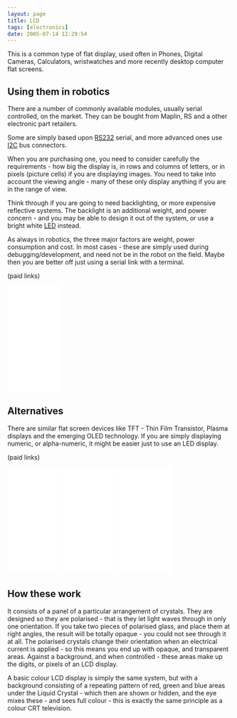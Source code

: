 ```yaml
---
layout: page
title: LCD
tags: [electronics]
date: 2005-07-14 12:29:54
---
```

This is a common type of flat display, used often in Phones, Digital Cameras, Calculators, wristwatches and more recently desktop computer flat screens.

## Using them in robotics

There are a number of commonly available modules, usually serial controlled, on the market. They can be bought from Maplin, RS and a other electronic part retailers.

Some are simply based upon [RS232](/wiki/rs232.html "A serial communication standard") serial, and more advanced ones use [I2C](/wiki/i2c.html "Inter Integrated Circuit bus") bus connectors.

When you are purchasing one, you need to consider carefully the requirements - how big the display is, in rows and columns of letters, or in pixels (picture cells) if you are displaying images. You need to take into account the viewing angle - many of these only display anything if you are in the range of view.

Think through if you are going to need backlighting, or more expensive reflective systems. The backlight is an additional weight, and power concern - and you may be able to design it out of the system, or use a bright white [LED](/wiki/led.html "Light Emitting Diode") instead.

As always in robotics, the three major factors are weight, power consumption and cost. In most cases - these are simply used during debugging/development, and need not be in the robot on the field. Maybe then you are better off just using a serial link with a terminal.

(paid links)

<iframe style="width:120px;height:240px;" marginwidth="0" marginheight="0" scrolling="no" frameborder="0" src="//ws-eu.amazon-adsystem.com/widgets/q?ServiceVersion=20070822&OneJS=1&Operation=GetAdHtml&MarketPlace=GB&source=ss&ref=as_ss_li_til&ad_type=product_link&tracking_id=orionrobots-21&language=en_GB&marketplace=amazon&region=GB&placement=B07PWWTB94&asins=B07PWWTB94&linkId=80b7c5aae6535d1c57e0923aa93c3be8&show_border=true&link_opens_in_new_window=true"></iframe>

## Alternatives

There are similar flat screen devices like TFT - Thin Film Transistor, Plasma displays and the emerging OLED technology. If you are simply displaying numeric, or alpha-numeric, it might be easier just to use an LED display.

(paid links)

<iframe style="width:120px;height:240px;" marginwidth="0" marginheight="0" scrolling="no" frameborder="0" src="//ws-eu.amazon-adsystem.com/widgets/q?ServiceVersion=20070822&OneJS=1&Operation=GetAdHtml&MarketPlace=GB&source=ss&ref=as_ss_li_til&ad_type=product_link&tracking_id=orionrobots-21&language=en_GB&marketplace=amazon&region=GB&placement=B076BJZ42H&asins=B076BJZ42H&linkId=53f94746de85517a5a76e8a5fb513142&show_border=true&link_opens_in_new_window=true"></iframe>
<iframe style="width:120px;height:240px;" marginwidth="0" marginheight="0" scrolling="no" frameborder="0" src="//ws-eu.amazon-adsystem.com/widgets/q?ServiceVersion=20070822&OneJS=1&Operation=GetAdHtml&MarketPlace=GB&source=ss&ref=as_ss_li_til&ad_type=product_link&tracking_id=orionrobots-21&language=en_GB&marketplace=amazon&region=GB&placement=B0777HHQDT&asins=B0777HHQDT&linkId=be137443ac55d764d0d07910b861cf8e&show_border=true&link_opens_in_new_window=true"></iframe>
<iframe style="width:120px;height:240px;" marginwidth="0" marginheight="0" scrolling="no" frameborder="0" src="//ws-eu.amazon-adsystem.com/widgets/q?ServiceVersion=20070822&OneJS=1&Operation=GetAdHtml&MarketPlace=GB&source=ss&ref=as_ss_li_til&ad_type=product_link&tracking_id=orionrobots-21&language=en_GB&marketplace=amazon&region=GB&placement=B07D9NVJPZ&asins=B07D9NVJPZ&linkId=54d73924ae895ccbf7c2f3b98c31392d&show_border=true&link_opens_in_new_window=true"></iframe>

## How these work

It consists of a panel of a particular arrangement of crystals. They are designed so they are polarised - that is they let light waves through in only one orientation. If you take two pieces of polarised glass, and place them at right angles, the result will be totally opaque - you could not see through it at all. The polarised crystals change their orientation when an electrical current is applied - so this means you end up with opaque, and transparent areas. Against a background, and when controlled - these areas make up the digits, or pixels of an LCD display.

A basic colour LCD display is simply the same system, but with a background consisting of a repeating pattern of red, green and blue areas under the Liquid Crystal - which then are shown or hidden, and the eye mixes these - and sees full colour - this is exactly the same principle as a colour CRT television.
